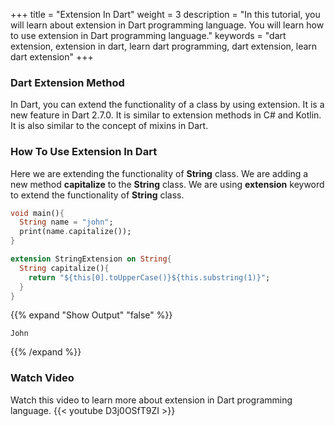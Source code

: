+++
title = "Extension In Dart"
weight = 3
description = "In this tutorial, you will learn about extension in Dart programming language. You will learn how to use extension in Dart programming language."
keywords = "dart extension, extension in dart, learn dart programming, dart extension, learn dart extension"
+++

### Dart Extension Method
In Dart, you can extend the functionality of a class by using extension. It is a new feature in Dart 2.7.0. It is similar to extension methods in C# and Kotlin. It is also similar to the concept of mixins in Dart.

### How To Use Extension In Dart
Here we are extending the functionality of **String** class. We are adding a new method **capitalize** to the **String** class. We are using **extension** keyword to extend the functionality of **String** class.

```dart
void main(){
  String name = "john";
  print(name.capitalize());
}

extension StringExtension on String{
  String capitalize(){
    return "${this[0].toUpperCase()}${this.substring(1)}";
  }
}
```
{{% expand "Show Output" "false" %}}
````plaintext
John
````
{{% /expand %}}

### Watch Video
Watch this video to learn more about extension in Dart programming language.
{{< youtube D3j0OSfT9ZI >}}
